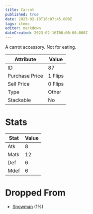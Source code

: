 ```yaml
---
title: Carrot
published: true
date: 2023-02-18T16:07:45.000Z
tags: items
editor: markdown
dateCreated: 2023-02-16T00:00:00.000Z
---
```


A carrot accessory. Not for eating.

|Attribute|Value|
|-|-|
|ID|87|
|Purchase Price|1 Flips|
|Sell Price|0 Flips|
|Type|Other|
|Stackable|No|

# Stats
|Stat|Value|
|-|-|
|Atk|8|
|Matk|12|
|Def|6|
|Mdef|6|

# Dropped From
 * [Snowman](/monsters/snowman.md) (1%)
